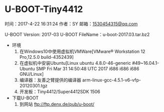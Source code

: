 # U-BOOT-Tiny4412

时间：2017-4-22 16:31:24
作者：SY
邮箱：1530454315@qq.com

U-BOOT Version: 2017-03
U-BOOT FileName：u-boot-2017.03.tar.bz2

+ 环境
	1. 在Windows10中使用虚拟机VMWare[VMware® Workstation 12 Pro,12.5.0 build-4352439]
	2. 在虚拟机中安装Ubuntu[Linux ubuntu 4.8.0-46-generic #49~16.04.1-Ubuntu SMP Fri Mar 31 14:50:48 UTC 2017 i686 i686 i686 GNU/Linux]
	3. 编译器：友善之臂提供的编译器 arm-linux-gcc-4.5.1-v6-vfp-20120301.tgz
	4. 开发板：Tiny4412/Super4412SDK 1506
+ 下载U-BOOT
	1. 到网站 ftp://ftp.denx.de/pub/u-boot/
